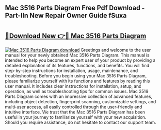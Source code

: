## Mac 3516 Parts Diagram Free Pdf Download - Part-lln New Repair Owner Guide fSuxa

# <h2><a href="http://dfphhv8.blite.top/?on=Mac+3516+Parts+Diagram">🔗Download New 👉🔴 Mac 3516 Parts Diagram</a></h2>

[![Mac 3516 Parts Diagram download](https://i.imgur.com/lujVjoI.png)](http://dfphhv8.blite.top/?on=Mac+3516+Parts+Diagram)
Greetings and welcome to the user manual for your newly obtained Mac 3516 Parts Diagram. This manual is intended to help you become an expert user of your product by providing a detailed explanation of its features, functions, and benefits. You will find step-by-step instructions for installation, usage, maintenance, and troubleshooting. Before you begin using your Mac 3516 Parts Diagram, please familiarize yourself with its functions and features by reading this user manual. It includes clear instructions for installation, setup, and operation, as well as troubleshooting tips for common issues. Mac 3516 Parts Diagram comes with an impressive collection of advanced features, including object detection, fingerprint scanning, customizable settings, and multi-user access, all easily controlled through the user-friendly and intuitive interface. We trust that the Mac 3516 Parts Diagram has been useful in your journey to familiarize yourself with your new acquisition. Should you require assistance, do not hesitate to contact our support team.
